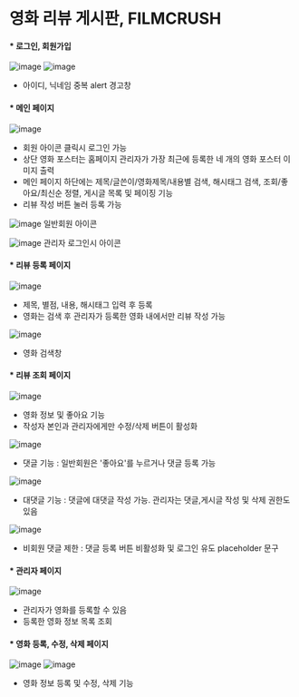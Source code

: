# 영화 리뷰 게시판, FILMCRUSH

#### * 로그인, 회원가입
![image](https://github.com/daseuldaseul/first_class/assets/121841821/9c375c07-6d42-4a95-82b2-417f5e201ac9)
![image](https://github.com/daseuldaseul/first_class/assets/121841821/c8c531ac-2cd4-4f20-9cf9-1560fa61cf9c)
* 아이디, 닉네임 중복 alert 경고창


#### * 메인 페이지
![image](https://github.com/daseuldaseul/first_class/assets/121841821/7e358535-8d68-4ce1-a979-df4aaf70caed)
* 회원 아이콘 클릭시 로그인 가능
* 상단 영화 포스터는 홈페이지 관리자가 가장 최근에 등록한 네 개의 영화 포스터 이미지 출력
* 메인 페이지 하단에는 제목/글쓴이/영화제목/내용별 검색, 해시태그 검색, 조회/좋아요/최신순 정렬, 게시글 목록 및 페이징 기능
* 리뷰 작성 버튼 눌러 등록 가능

![image](https://github.com/daseuldaseul/first_class/assets/121841821/62a8ba51-855f-4d4d-80cc-82f260bf192d)
 일반회원 아이콘
 
![image](https://github.com/daseuldaseul/first_class/assets/121841821/ea7bc8f7-acbc-40cc-9487-2950bb78c4e1)
 관리자 로그인시 아이콘
 
 
 
 #### * 리뷰 등록 페이지
 ![image](https://github.com/daseuldaseul/first_class/assets/121841821/fe1bf481-6b40-45cc-86a4-d7eca20a41f9)
* 제목, 별점, 내용, 해시태그 입력 후 등록 
* 영화는 검색 후 관리자가 등록한 영화 내에서만 리뷰 작성 가능

![image](https://github.com/daseuldaseul/first_class/assets/121841821/f3d77c01-8275-4144-8ae8-aac9a72739e8)
* 영화 검색창



#### * 리뷰 조회 페이지
![image](https://github.com/daseuldaseul/first_class/assets/121841821/e931a9aa-fe87-4cd7-b7e6-ecab8b324804)
* 영화 정보 및 좋아요 기능
* 작성자 본인과 관리자에게만 수정/삭제 버튼이 활성화

![image](https://github.com/daseuldaseul/first_class/assets/121841821/8300051c-5540-4f16-9622-b918648dc39e)
* 댓글 기능 : 일반회원은 '좋아요'를 누르거나 댓글 등록 가능

![image](https://github.com/daseuldaseul/first_class/assets/121841821/9879c38d-06e5-40b1-a30d-563cd5fabed6)
* 대댓글 기능 : 댓글에 대댓글 작성 가능. 관리자는 댓글,게시글 작성 및 삭제 권한도 있음

![image](https://github.com/daseuldaseul/first_class/assets/121841821/b7e118ae-3003-4fd9-bb4f-b39d123926d9)
* 비회원 댓글 제한 : 댓글 등록 버튼 비활성화 및 로그인 유도 placeholder 문구



#### * 관리자 페이지
![image](https://github.com/daseuldaseul/first_class/assets/121841821/75185a40-c001-4396-b7e9-67d692cbcba3)
* 관리자가 영화를 등록할 수 있음
* 등록한 영화 정보 목록 조회




#### * 영화 등록, 수정, 삭제 페이지
![image](https://github.com/daseuldaseul/first_class/assets/121841821/2671e1d2-e6af-4c2b-8088-9b7ec6b7ef04)
![image](https://github.com/daseuldaseul/first_class/assets/121841821/fde3956b-3297-40c4-97f4-4b7e6305615f)
* 영화 정보 등록 및 수정, 삭제 기능




